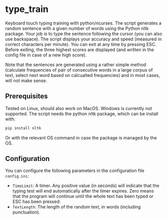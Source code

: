 # type_train
Keyboard touch typing training with python/ncurses.
The script generates a random sentence with a given number of words using the Python nltk package.
Your job is to type the sentence following the cursor (you can also use backspace). The script displays your accuracy and speed (measured in correct characters per minute).
You can exit at any time by pressing ESC.
Before exiting, the three highest scores are displayed (and written in the config file in case of a new high score).

Note that the sentences are generated using a rather simple method (calculate frequencies of pair of consecutive words in a large corpus of text, select next word based on calcualted frequencies) and in most cases, will not make sense. 

## Prerequisites 
Tested on Linux, should also work on MacOS. Windows is currently not supported.
The script needs the python nltk package, which can be install with:
```sh
pip install nltk
```
Or with the relevant OS command in case the package is managed by the OS.

## Configuration
You can configure the following parameters in the configuration file `config.ini`:
 - `TimeLimit`: A timer. Any positive value (in seconds) will indicate that the typing test will end automatically after the timer expires. Zero means that the program will continue until the whole text has been typed or ESC has been pressed.
 - `TextLength`: The length of the random text, in words (including punctuation).
